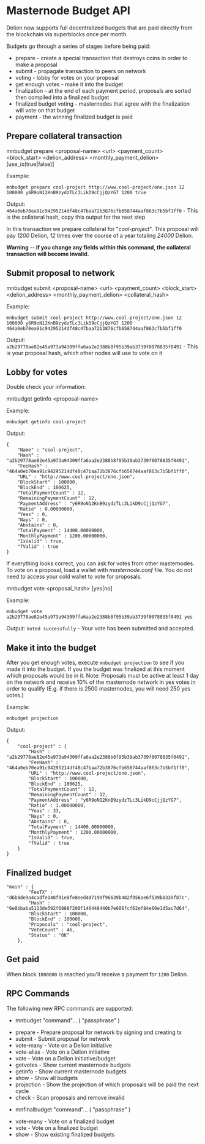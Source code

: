 Masternode Budget API
=======================

Delion now supports full decentralized budgets that are paid directly from the blockchain via superblocks once per month.

Budgets go through a series of stages before being paid:
* prepare - create a special transaction that destroys coins in order to make a proposal
* submit - propagate transaction to peers on network
* voting - lobby for votes on your proposal
* get enough votes - make it into the budget
* finalization - at the end of each payment period, proposals are sorted then compiled into a finalized budget
* finalized budget voting - masternodes that agree with the finalization will vote on that budget
* payment - the winning finalized budget is paid


Prepare collateral transaction
------------------------

mnbudget prepare \<proposal-name\> \<url\> \<payment_count\> \<block_start\> \<delion_address\> \<monthly_payment_delion\> [use_ix(true|false)]

Example:
```
mnbudget prepare cool-project http://www.cool-project/one.json 12 100000 y6R9oN12KnB9zydzTLc3LikD9cCjjQzYG7 1200 true
```

Output: `464a0eb70ea91c94295214df48c47baa72b3876cfb658744aaf863c7b5bf1ff0` - This is the collateral hash, copy this output for the next step

In this transaction we prepare collateral for "_cool-project_". This proposal will pay _1200_ Delion, _12_ times over the course of a year totaling _24000_ Delion.

**Warning -- if you change any fields within this command, the collateral transaction will become invalid.**

Submit proposal to network
------------------------

mnbudget submit \<proposal-name\> \<url\> \<payment_count\> \<block_start\> \<delion_address\> \<monthly_payment_delion\> \<collateral_hash\>

Example:
```
mnbudget submit cool-project http://www.cool-project/one.json 12 100000 y6R9oN12KnB9zydzTLc3LikD9cCjjQzYG7 1200 464a0eb70ea91c94295214df48c47baa72b3876cfb658744aaf863c7b5bf1ff0
```

Output: `a2b29778ae82e45a973a94309ffa6aa2e2388b8f95b39ab3739f0078835f0491` - This is your proposal hash, which other nodes will use to vote on it

Lobby for votes
------------------------

Double check your information:

mnbudget getinfo \<proposal-name\>

Example:
```
mnbudget getinfo cool-project
```
Output:
```
{
    "Name" : "cool-project",
    "Hash" : "a2b29778ae82e45a973a94309ffa6aa2e2388b8f95b39ab3739f0078835f0491",
    "FeeHash" : "464a0eb70ea91c94295214df48c47baa72b3876cfb658744aaf863c7b5bf1ff0",
    "URL" : "http://www.cool-project/one.json",
    "BlockStart" : 100000,
    "BlockEnd" : 100625,
    "TotalPaymentCount" : 12,
    "RemainingPaymentCount" : 12,
    "PaymentAddress" : "y6R9oN12KnB9zydzTLc3LikD9cCjjQzYG7",
    "Ratio" : 0.00000000,
    "Yeas" : 0,
    "Nays" : 0,
    "Abstains" : 0,
    "TotalPayment" : 14400.00000000,
    "MonthlyPayment" : 1200.00000000,
    "IsValid" : true,
    "fValid" : true
}
```

If everything looks correct, you can ask for votes from other masternodes. To vote on a proposal, load a wallet with _masternode.conf_ file. You do not need to access your cold wallet to vote for proposals.

mnbudget vote \<proposal_hash\> [yes|no]

Example:
```
mnbudget vote a2b29778ae82e45a973a94309ffa6aa2e2388b8f95b39ab3739f0078835f0491 yes
```

Output: `Voted successfully` - Your vote has been submitted and accepted.

Make it into the budget
------------------------

After you get enough votes, execute `mnbudget projection` to see if you made it into the budget. If you the budget was finalized at this moment which proposals would be in it. Note: Proposals must be active at least 1 day on the network and receive 10% of the masternode network in yes votes in order to qualify (E.g. if there is 2500 masternodes, you will need 250 yes votes.)

Example:
```
mnbudget projection
```

Output:
```
{
    "cool-project" : {
	    "Hash" : "a2b29778ae82e45a973a94309ffa6aa2e2388b8f95b39ab3739f0078835f0491",
	    "FeeHash" : "464a0eb70ea91c94295214df48c47baa72b3876cfb658744aaf863c7b5bf1ff0",
	    "URL" : "http://www.cool-project/one.json",
	    "BlockStart" : 100000,
	    "BlockEnd" : 100625,
	    "TotalPaymentCount" : 12,
	    "RemainingPaymentCount" : 12,
	    "PaymentAddress" : "y6R9oN12KnB9zydzTLc3LikD9cCjjQzYG7",
	    "Ratio" : 1.00000000,
	    "Yeas" : 33,
	    "Nays" : 0,
	    "Abstains" : 0,
	    "TotalPayment" : 14400.00000000,
	    "MonthlyPayment" : 1200.00000000,
	    "IsValid" : true,
	    "fValid" : true
	}
}
```

Finalized budget
------------------------

```
"main" : {
        "FeeTX" : "d6b8de9a4cadfe148f91e8fe8eed407199f96639b482f956ae6f539b8339f87c",
        "Hash" : "6e8bbaba5113de592f6888f200f146448440b7e606fcf62ef84e60e1d5ac7d64",
        "BlockStart" : 100000,
        "BlockEnd" : 100000,
        "Proposals" : "cool-project",
        "VoteCount" : 46,
        "Status" : "OK"
    },
```

Get paid
------------------------

When block `1000000` is reached you'll receive a payment for `1200` Delion.


RPC Commands
------------------------

The following new RPC commands are supported:
- mnbudget "command"... ( "passphrase" )
 * prepare            - Prepare proposal for network by signing and creating tx
 * submit             - Submit proposal for network
 * vote-many          - Vote on a Delion initiative
 * vote-alias         - Vote on a Delion initiative
 * vote               - Vote on a Delion initiative/budget
 * getvotes           - Show current masternode budgets
 * getinfo            - Show current masternode budgets
 * show               - Show all budgets
 * projection         - Show the projection of which proposals will be paid the next cycle
 * check              - Scan proposals and remove invalid

- mnfinalbudget "command"... ( "passphrase" )
 * vote-many   - Vote on a finalized budget
 * vote        - Vote on a finalized budget
 * show        - Show existing finalized budgets
